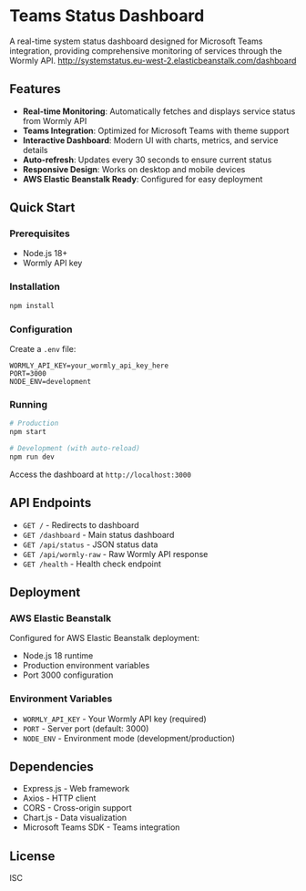 # Teams Status Dashboard

A real-time system status dashboard designed for Microsoft Teams integration, providing comprehensive monitoring of services through the Wormly API.
http://systemstatus.eu-west-2.elasticbeanstalk.com/dashboard

## Features

- **Real-time Monitoring**: Automatically fetches and displays service status from Wormly API
- **Teams Integration**: Optimized for Microsoft Teams with theme support
- **Interactive Dashboard**: Modern UI with charts, metrics, and service details
- **Auto-refresh**: Updates every 30 seconds to ensure current status
- **Responsive Design**: Works on desktop and mobile devices
- **AWS Elastic Beanstalk Ready**: Configured for easy deployment

## Quick Start

### Prerequisites
- Node.js 18+
- Wormly API key

### Installation

```bash
npm install
```

### Configuration

Create a `.env` file:
```env
WORMLY_API_KEY=your_wormly_api_key_here
PORT=3000
NODE_ENV=development
```

### Running

```bash
# Production
npm start

# Development (with auto-reload)
npm run dev
```

Access the dashboard at `http://localhost:3000`

## API Endpoints

- `GET /` - Redirects to dashboard
- `GET /dashboard` - Main status dashboard
- `GET /api/status` - JSON status data
- `GET /api/wormly-raw` - Raw Wormly API response
- `GET /health` - Health check endpoint

## Deployment

### AWS Elastic Beanstalk
Configured for AWS Elastic Beanstalk deployment:
- Node.js 18 runtime
- Production environment variables
- Port 3000 configuration

### Environment Variables
- `WORMLY_API_KEY` - Your Wormly API key (required)
- `PORT` - Server port (default: 3000)
- `NODE_ENV` - Environment mode (development/production)

## Dependencies

- Express.js - Web framework
- Axios - HTTP client
- CORS - Cross-origin support
- Chart.js - Data visualization
- Microsoft Teams SDK - Teams integration

## License

ISC
